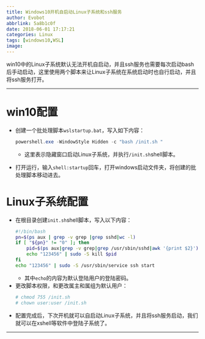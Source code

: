 ```yaml
---
title: Windows10开机自启动Linux子系统和ssh服务
author: Evobot
abbrlink: 5a8b1c0f
date: 2018-06-01 17:17:21
categories: Linux
tags: [windows10,WSL]
image:
---
```


win10中的Linux子系统默认无法开机自启动，并且ssh服务也需要每次启动bash后手动启动，这里使用两个脚本来让Linux子系统在系统启动时也自行启动，并且将ssh服务打开。

<!--more-->

---

# win10配置

- 创建一个批处理脚本`wslstartup.bat`，写入如下内容：

  ```powershell
  powershell.exe -WindowStyle Hidden -c "bash /init.sh "
  ```

  - 这里表示隐藏窗口启动Linux子系统，并执行`/init.sh`shell脚本。

- 打开运行，输入`shell:startup`回车，打开windows启动文件夹，将创建的批处理脚本移动进去。

# Linux子系统配置
- 在根目录创建`init.sh`shell脚本，写入以下内容：
  ```bash
  #!/bin/bash
  pn=$(ps aux | grep -v grep |grep sshd|wc -l)
  if [ "${pn}" != "0" ]; then
      pid=$(ps aux|grep -v grep|grep /usr/sbin/sshd|awk '{print $2}')
      echo "123456" | sudo -S kill $pid
  fi
  echo "123456" | sudo -S /usr/sbin/service ssh start
  ```
  - 其中`echo`的内容为默认登陆用户的登陆密码。
- 更改脚本权限，和更改属主和属组为默认用户：
  ```bash
  # chmod 755 /init.sh
  # chown user:user /init.sh
  ```
- 配置完成后，下次开机就可以自启动Linux子系统，并且将ssh服务启动，我们就可以在xshell等软件中登陆子系统了。
---

